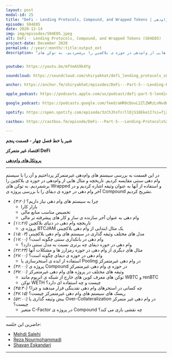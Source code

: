```yaml
---
layout: post
modal-id: 25
title: "DeFi - Lending Protocols, Compound, and Wrapped Tokens | پروتکل‌‌های وام‌دهی (S04E05)"
episode: S04E05
date: 2020-12-14
img: img/episodes/S04E05.jpeg
alt: DeFi - Lending Protocols, Compound, and Wrapped Tokens (S04E05)
project-date: December 2020
permalink: /:year/:month/:title:output_ext
description: "در این قسمت به بررسی سیستم های وام‌دهی غیر‌متمرکز پرداختیم و آن را با سیستم وام دهی سنتی مقایسه کردیم. تاریخچه و مثال هایی از وام‌دهی در حوزه ی بلاکچین را برشمردیم. به توکن های Wrapped و استفاده از آنها به عنوان وثیقه اشاره کردیم و در آخر وام دهی در حوزه ی دیفای را با بررسی پروژه ی Compound تشریح کردیم."


youtube: https://youtu.be/mfVeAS9k4Yg

soundcloud: https://soundcloud.com/shiryakhat/defi_lending_protocols_s04e05

anchor: https://anchor.fm/shiryakhat/episodes/DeFi---Part-5---Lending-Protocols--Compound--and-Wrapped-Tokens-S04E05-enp56g

apple_podcast: https://podcasts.apple.com/us/podcast/defi-part-5-lending-protocols-compound-wrapped-tokens/id1221206951?i=1000502364508

google_podcast: https://podcasts.google.com/feed/aHR0cDovL2ZlZWRzLnNvdW5kY2xvdWQuY29tL3VzZXJzL3NvdW5kY2xvdWQ6dXNlcnM6MjYyMzE4MTEzL3NvdW5kcy5yc3M/episode/MzA3ZGZjYzAtNjBkOS00MGJjLTkzMDYtOWQzNGQ2ZWI0MzBm?sa=X&ved=0CA0QkfYCahcKEwigjo-32MztAhUAAAAAHQAAAAAQAQ

spotify: https://open.spotify.com/episode/3zChJhsTcrllDjS18Eke1I?si=fjZ5ujC3Swek3PBORD91_g

castbox: https://castbox.fm/episode/DeFi---Part-5---Lending-Protocols%2C-Compound%2C-and-Wrapped-Tokens-(S04E05)-id2539522-id335978763?utm_source=website&utm_medium=dlink&utm_campaign=web_share&utm_content=DeFi%20-%20Part%205%20-%20Lending%20Protocols%2C%20Compound%2C%20and%20Wrapped%20Tokens%20(S04E05)-CastBox_FM

---
```


**شیر یا خط**
**فصل چهار - قسمت پنجم**

**اقتصاد غیر متمرکز DeFi**

**[پروتکل‌‌های وام‌دهی](https://shiryakhat.net/2020/12/defi-lending-protocols.html)**

-------------------------------------------------------
در این قسمت به بررسی سیستم های وام‌دهی غیر‌متمرکز پرداختیم و آن را با سیستم وام دهی سنتی مقایسه کردیم. تاریخچه و مثال هایی از وام‌دهی در حوزه ی بلاکچین را برشمردیم. به توکن های Wrapped و استفاده از آنها به عنوان وثیقه اشاره کردیم و در آخر وام دهی در حوزه ی دیفای را با بررسی پروژه ی Compound تشریح کردیم. 


- *(۳:۲۰)* چرا به سیستم های وام دهی نیاز داریم؟
    - بازار کارا
    - تخصیص مناسب منابع مالی
    - وام دهی به عنوان آجر سازنده ی ساز و کار های پیشرفته تر مالی
- *(۱۱:۲۶)* تاریخچه وام دهی در دنیای بلاکچین
    - پروژه ی BTCJAM  یک مثال ابتدایی از وام دهی بلاکچینی
- *(۱۵:۰۳)* مدل های مختلف وثیقه گذاری در سیستم های وام دهی بلاکچینی
- *(۱۷:۰۰)* وام دهی در بانکداری سنتی چگونه است؟ 
  - وام دهی در حوزه دیفای چه برتری نسبت به مدل سنتی دارد؟
- *(۲۲:۲۴)* مثال های دیگری از وام دهی در حوزه رمزارز ها و مشکلات آنها
- *(۲۷:۰۰)* وام دهی در حوزه ی دیفای چگونه است؟
  - استفاده از ایده ی استخرسازی یا Pooling در وام دهی غیرمتمرکز
- *(۳۶:۰۰)* پروژه ی Compound در حوزه ی وام دهی غیرمتمرکز
- *(۳۷:۰۰)* وثیقه های مختلف در پروژه های وام دهی غیرمتمرکز
    - توکن های معرف کوین های خارج از شبکه ی اتریوم مانند WBTC و renBTC 
    - توکن WETH چیست و چه استفاده ای دارد؟
- *(۴۵:۳۰)* چه کسانی در استخرهای وام دهی نقدینگی قرار میدهند و چرا؟
- *(۴۷:۱۵)* ریسک های سیستم های وام دهی غیرمتمرکز چیست؟
- *(۵۲:۰۰)* بیش وثیقه گذاری یا Over-Collateralization در وام دهی غیر متمرکز چیست؟
  - متغیر C-Factor در پروژه ی Compound چه نقشی بازی می کند؟


------------
  حاضرین این جلسه:
  
- [Mehdi Salehi](https://twitter.com/GreatSaoshyant)
- [Reza Nourmohammadi](https://www.instagram.com/rezanmmd/)
- [Shayan Eskandari](https://twitter.com/sbetamc) 

-----------------------------------------------------------------------
